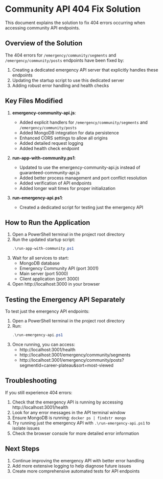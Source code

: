 # Community API 404 Fix Solution

This document explains the solution to fix 404 errors occurring when accessing community API endpoints.

## Overview of the Solution

The 404 errors for `/emergency/community/segments` and `/emergency/community/posts` endpoints have been fixed by:

1. Creating a dedicated emergency API server that explicitly handles these endpoints
2. Updating the startup script to use this dedicated server
3. Adding robust error handling and health checks

## Key Files Modified

1. **emergency-community-api.js**:
   - Added explicit handlers for `/emergency/community/segments` and `/emergency/community/posts`
   - Added MongoDB integration for data persistence
   - Enhanced CORS settings to allow all origins
   - Added detailed request logging
   - Added health check endpoint

2. **run-app-with-community.ps1**:
   - Updated to use the emergency-community-api.js instead of guaranteed-community-api.js
   - Added better process management and port conflict resolution
   - Added verification of API endpoints
   - Added longer wait times for proper initialization

3. **run-emergency-api.ps1**:
   - Created a dedicated script for testing just the emergency API

## How to Run the Application

1. Open a PowerShell terminal in the project root directory
2. Run the updated startup script:
   ```powershell
   .\run-app-with-community.ps1
   ```
3. Wait for all services to start:
   - MongoDB database
   - Emergency Community API (port 3001)
   - Main server (port 5000)
   - Client application (port 3000)
4. Open http://localhost:3000 in your browser

## Testing the Emergency API Separately

To test just the emergency API endpoints:

1. Open a PowerShell terminal in the project root directory
2. Run:
   ```powershell
   .\run-emergency-api.ps1
   ```
3. Once running, you can access:
   - http://localhost:3001/health
   - http://localhost:3001/emergency/community/segments
   - http://localhost:3001/emergency/community/posts?segmentId=career-plateau&sort=most-viewed

## Troubleshooting

If you still experience 404 errors:

1. Check that the emergency API is running by accessing http://localhost:3001/health
2. Look for any error messages in the API terminal window
3. Ensure MongoDB is running: `docker ps | findstr mongo`
4. Try running just the emergency API with `.\run-emergency-api.ps1` to isolate issues
5. Check the browser console for more detailed error information

## Next Steps

1. Continue improving the emergency API with better error handling
2. Add more extensive logging to help diagnose future issues
3. Create more comprehensive automated tests for API endpoints
